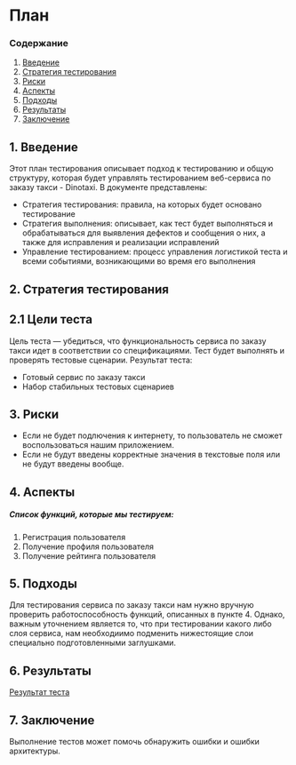 # План
 ### Содержание
  1. [Введение](#1)
  2. [Стратегия тестирования](#2)
  3. [Риски](#3)
  4. [Аспекты](#4)
  5. [Подходы](#5)
  6. [Результаты](#6)
  7. [Заключение](#7)

<a name="1"></a>
 ## 1. Введение
Этот план тестирования описывает подход к тестированию и общую структуру, которая будет управлять тестированием веб-сервиса по заказу такси - Dinotaxi. В документе представлены:
* Стратегия тестирования: правила, на которых будет основано тестирование  
* Стратегия выполнения: описывает, как тест будет выполняться и обрабатываться для выявления дефектов и сообщения о них, а также для исправления и реализации исправлений  
* Управление тестированием: процесс управления логистикой теста и всеми событиями, возникающими во время его выполнения   



<a name="2"></a>
 ## 2. Стратегия тестирования
##  2.1 Цели теста
  Цель теста — убедиться, что функциональность сервиса по заказу такси идет в соответствии со спецификациями. Тест будет выполнять и проверять тестовые сценарии. Результат теста:
  * Готовый сервис по заказу такси
  * Набор стабильных тестовых сценариев  


<a name="3"></a>
 ## 3. Риски
- Если не будет подлючения к интернету, то пользователь не сможет воспользоваться нашим приложением.
- Если не будут введены корректные значения в текстовые поля или не будут введены вообще.


<a name="4"></a>
 ## 4. Аспекты
##### Список функций, которые мы тестируем:
1. Регистрация пользователя
2. Получение профиля пользователя
3. Получение рейтинга пользователя



<a name="5"></a>
 ## 5. Подходы
Для тестирования сервиса по заказу такси нам нужно вручную проверить работоспособность функций, описанных в пункте 4. Однако, важным уточнением является то, что при тестировании какого либо слоя сервиса, нам необходиимо подменить нижестоящие слои специально подготовленными заглушками.


<a name="6"></a>
 ## 6. Результаты
[Результат теста](Lab6_TestResult.md)

<a name="7"></a>
 ## 7. Заключение
Выполнение тестов может помочь обнаружить ошибки и ошибки архитектуры.
